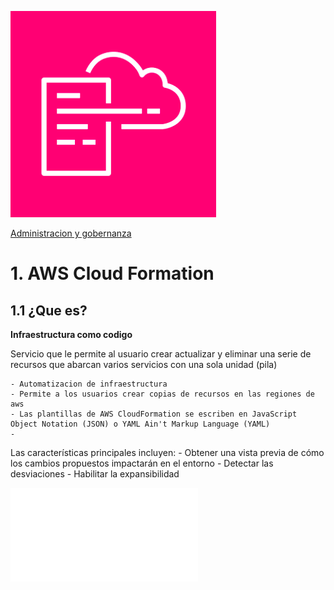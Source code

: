 ![Amazon CloudFormation](../00_assets/Administracion%20y%20gobernanza/cloudformation-icon.png)

[Administracion y gobernanza](../6-Administracion_y_Gobernanza/)

# 1. AWS Cloud Formation

## 1.1 ¿Que es?

**Infraestructura como codigo**


Servicio que le permite al usuario crear actualizar y eliminar una serie de recursos que abarcan varios servicios con una sola unidad (pila)

    - Automatizacion de infraestructura
    - Permite a los usuarios crear copias de recursos en las regiones de aws
    - Las plantillas de AWS CloudFormation se escriben en JavaScript Object Notation (JSON) o YAML Ain't Markup Language (YAML)
    - 

Las características principales incluyen:
    - Obtener una vista previa de cómo los cambios propuestos impactarán en el entorno
    - Detectar las desviaciones
    - Habilitar la expansibilidad




![CloudTrail](../6-Administracion_y_Gobernanza/CloudTrail.md)